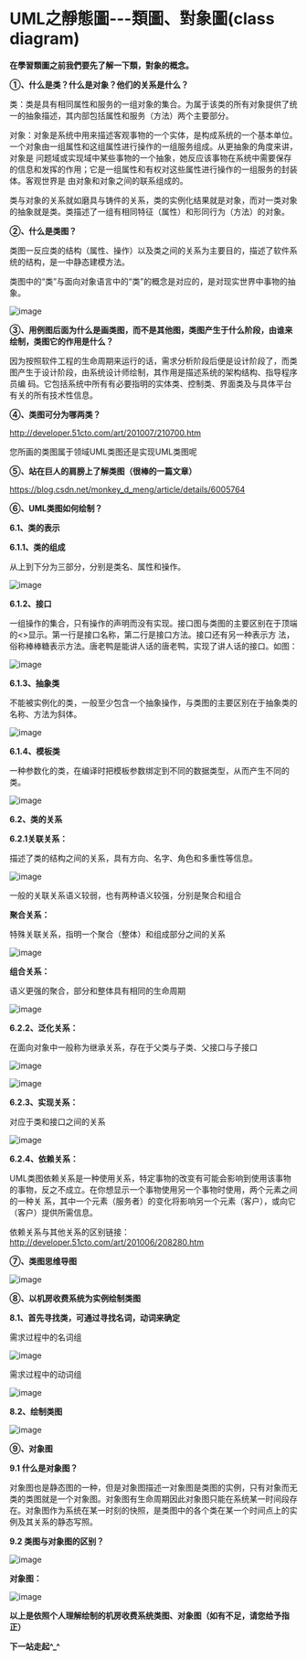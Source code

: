 # UML之靜態圖---類圖、對象圖(class diagram)
**在學習類圖之前我們要先了解一下類，對象的概念。**

**①、什么是类？什么是对象？他们的关系是什么？**

类：类是具有相同属性和服务的一组对象的集合。为属于该类的所有对象提供了统一的抽象描述，其内部包括属性和服务（方法）两个主要部分。

对象：对象是系统中用来描述客观事物的一个实体，是构成系统的一个基本单位。一个对象由一组属性和这组属性进行操作的一组服务组成。从更抽象的角度来讲，对象是
问题域或实现域中某些事物的一个抽象，她反应该事物在系统中需要保存的信息和发挥的作用；它是一组属性和有权对这些属性进行操作的一组服务的封装体。客观世界是
由对象和对象之间的联系组成的。

类与对象的关系就如磨具与铸件的关系，类的实例化结果就是对象，而对一类对象的抽象就是类。类描述了一组有相同特征（属性）和形同行为（方法）的对象。

**②、什么是类图？**

类图一反应类的结构（属性、操作）以及类之间的关系为主要目的，描述了软件系统的结构，是一中静态建模方法。

类图中的“类”与面向对象语言中的“类”的概念是对应的，是对现实世界中事物的抽象。

![image](https://github.com/11024117/SEM/blob/main/0.png)

**③、用例图后面为什么是画类图，而不是其他图，类图产生于什么阶段，由谁来绘制，类图它的作用是什么？**

因为按照软件工程的生命周期来运行的话，需求分析阶段后便是设计阶段了，而类图产生于设计阶段，由系统设计师绘制，其作用是描述系统的架构结构、指导程序员编
码。它包括系统中所有有必要指明的实体类、控制类、界面类及与具体平台有关的所有技术性信息。

**④、类图可分为哪两类？**

http://developer.51cto.com/art/201007/210700.htm

您所画的类图属于领域UML类图还是实现UML类图呢

**⑤、站在巨人的肩膀上了解类图（很棒的一篇文章）**

https://blog.csdn.net/monkey_d_meng/article/details/6005764

**⑥、UML类图如何绘制？**

**6.1、类的表示**

**6.1.1、类的组成**

从上到下分为三部分，分别是类名、属性和操作。

![image](https://github.com/11024117/SEM/blob/main/6.1.1.png)

**6.1.2、接口**

一组操作的集合，只有操作的声明而没有实现。接口图与类图的主要区别在于顶端的<<interface>>显示。第一行是接口名称，第二行是接口方法。接口还有另一种表示方
法，俗称棒棒糖表示方法。唐老鸭是能讲人话的唐老鸭，实现了讲人话的接口。如图：

![image]()

**6.1.3、抽象类**

不能被实例化的类，一般至少包含一个抽象操作，与类图的主要区别在于抽象类的名称、方法为斜体。

![image]()

**6.1.4、模板类**

一种参数化的类，在编译时把模板参数绑定到不同的数据类型，从而产生不同的类。

![image]()

**6.2、类的关系**

**6.2.1关联关系：**

描述了类的结构之间的关系，具有方向、名字、角色和多重性等信息。

![image]()

一般的关联关系语义较弱，也有两种语义较强，分别是聚合和组合

**聚合关系：**

特殊关联关系，指明一个聚合（整体）和组成部分之间的关系

![image](https://github.com/11024117/SEM/blob/main/6.2.2.drawio.png)

**组合关系：**

语义更强的聚合，部分和整体具有相同的生命周期

![image](https://github.com/11024117/SEM/blob/main/6.2.1%E7%B5%84%E5%90%88%E9%97%9C%E4%BF%82.drawio.png)

**6.2.2、泛化关系：**

在面向对象中一般称为继承关系，存在于父类与子类、父接口与子接口

![image](https://github.com/11024117/SEM/blob/main/6.2.2%E6%B3%9B%E5%8C%96%E9%97%9C%E4%BF%82.drawio.png)

![image](https://github.com/11024117/SEM/blob/main/6.2.2%E6%B3%9B%E5%8C%96%E9%97%9C%E4%BF%822.drawio.png)

**6.2.3、实现关系：**

对应于类和接口之间的关系

![image](https://github.com/11024117/SEM/blob/main/6.3.3%E5%AF%A6%E7%8F%BE%E9%97%9C%E4%BF%82.drawio.png)

**6.2.4、依赖关系：**

UML类图依赖关系是一种使用关系，特定事物的改变有可能会影响到使用该事物的事物，反之不成立。在你想显示一个事物使用另一个事物时使用，两个元素之间的一种关
系，其中一个元素（服务者）的变化将影响另一个元素（客户），或向它（客户）提供所需信息。

依赖关系与其他关系的区别链接：http://developer.51cto.com/art/201006/208280.htm

**⑦、类图思维导图**

![image]()

**⑧、以机房收费系统为实例绘制类图**

**8.1、首先寻找类，可通过寻找名词，动词来确定**

需求过程中的名词组

![image]()

需求过程中的动词组

![image]()

**8.2、绘制类图**

![image](https://github.com/11024117/SEM/blob/main/8.2.drawio.png)

**⑨、对象图**

**9.1 什么是对象图？**

对象图也是静态图的一种，但是对象图描述一对象图是类图的实例，只有对象而无类的类图就是一个对象图。对象图有生命周期因此对象图只能在系统某一时间段存在。对象图作为系统在某一时刻的快照，是类图中的各个类在某一个时间点上的实例及其关系的静态写照。

**9.2 类图与对象图的区别？**

![image]()

**对象图：**

![image](https://github.com/11024117/SEM/blob/main/%E6%9C%80%E5%BA%95%E5%B0%8D%E8%B1%A1%E5%9C%96.drawio.png)

**以上是依照个人理解绘制的机房收费系统类图、对象图（如有不足，请您给予指正）**

**下一站走起^_^**
